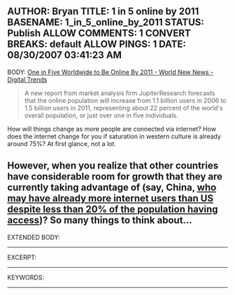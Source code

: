 AUTHOR: Bryan
TITLE: 1 in 5 online by 2011
BASENAME: 1_in_5_online_by_2011
STATUS: Publish
ALLOW COMMENTS: 1
CONVERT BREAKS: __default__
ALLOW PINGS: 1
DATE: 08/30/2007 03:41:23 AM
-----
BODY:
<a title="One in Five Worldwide to Be Online By 2011 - World New News - Digital Trends" href="http://news.digitaltrends.com/news/story/13655/one_in_five_worldwide_to_be_online_by_2011">One in Five Worldwide to Be Online By 2011 - World New News - Digital Trends</a>

<blockquote>A new report from market analysis firm JupiterResearch forecasts that the online population will increase from 1.1 billion users in 2006 to 1.5 billion users in 2011, representing about 22 percent of the world's overall population, or just over one in five individuals.</blockquote>

How will things change as more people are connected via internet? How does the internet change for you if saturation in western culture is already around 75%? At first glance, not a lot.

However, when you realize that other countries have considerable room for growth that they are currently taking advantage of (say, China, <a href="http://www.forbes.com/2006/03/31/china-internet-usage-cx_nwp_0403china.html">who may have already more internet users than US despite less than 20% of the population having access</a>)? So many things to think about...
-----
EXTENDED BODY:

-----
EXCERPT:

-----
KEYWORDS:

-----


